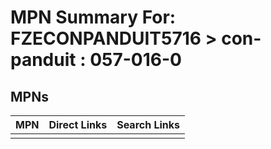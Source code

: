 



# MPN Summary For: FZECONPANDUIT5716 > con-panduit : 057-016-0

## MPNs
  

|MPN|Direct Links|Search Links|
| :--- | :--- | :--- |
||||
